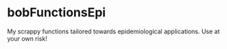 # bobFunctionsEpi

My scrappy functions tailored towards epidemiological applications. Use at your own risk!
